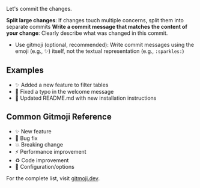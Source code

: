 Let's commit the changes.

**Split large changes**: If changes touch multiple concerns, split them into separate commits
**Write a commit message that matches the content of your change**: Clearly describe what was changed in this commit.

- Use gitmoji (optional, recommended): Write commit messages using the emoji (e.g., ✨) itself, not the textual representation (e.g., `:sparkles:`)

## Examples

- ✨ Added a new feature to filter tables
- 🐛 Fixed a typo in the welcome message
- 📝 Updated README.md with new installation instructions

## Common Gitmoji Reference

- ✨ New feature
- 🐛 Bug fix
- 💥 Breaking change
- ⚡ Performance improvement
- ♻️ Code improvement
- 🔧 Configuration/options

For the complete list, visit [gitmoji.dev](https://gitmoji.dev/).
